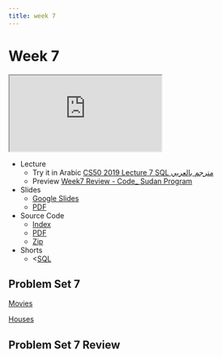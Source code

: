 ```yaml
---
title: week 7
---
```


# Week 7

<iframe src="https://www.youtube.com/embed/4IrUAqYKjIA"></iframe>


- Lecture
  - Try it in Arabic
    [CS50 2019 Lecture 7 SQL مترجم بالعربي](https://www.youtube.com/embed/e1yDLQDWo-I)
  - Preview
    [Week7 Review - Code_ Sudan Program](https://www.youtube.com/embed/CsUbvG0_On8)
- Slides
  - <a href="https://docs.google.com/presentation/d/1Ydz-FLPOBvmJv215WckMyjhlZVnNk66h5yHhZ-yDsc4/edit?usp=sharing">Google Slides</a>
  - <a href="https://cdn.cs50.net/2019/fall/lectures/7/lecture7.pdf">PDF</a>
- Source Code
  - <a href="https://cdn.cs50.net/2019/fall/lectures/7/src7/">Index</a>
  - <a href="https://cdn.cs50.net/2019/fall/lectures/7/src7.pdf">PDF</a>
  - <a href="https://cdn.cs50.net/2019/fall/lectures/7/src7.zip">Zip</a>
- Shorts
  - <<a href="https://www.youtube.com/watch?v=AywtnUjQ6X4" savefrom_lm_index="0" savefrom_lm="1">SQL</a>

## Problem Set 7

[Movies](https://lab.cs50.io/Mohamed-Faroug/lab/main/pset7/Movies)

[Houses](https://lab.cs50.io/Mohamed-Faroug/lab/main/pset7/Houses)




## Problem Set 7 Review 
<!-- <div class="box" >Speller Review  <iframe src="https://www.youtube.com/embed/S_3NvpLje3M"></iframe></div>
<div class="box" >Caesar Review  <iframe src="https://www.youtube.com/embed/3BcjXzNlT0w"></iframe></div> -->
